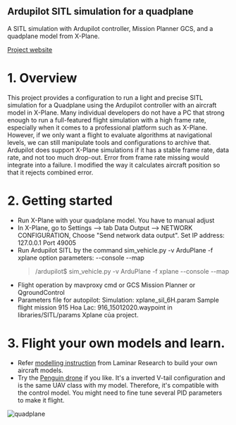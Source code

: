 ## Ardupilot SITL simulation for a quadplane
A SITL simulation with Ardupilot controller, Mission Planner GCS, and a quadplane model from X-Plane.

[Project website](http://thaibinhnguyen.xyz/project-view/ardupilot-sitl-simulation-for-a-quadplane/)

# 1. Overview
This project provides a configuration to run a light and precise SITL simulation for a Quadplane using the Ardupilot controller with an aircraft model in X-Plane.
Many individual developers do not have a PC that strong enough to run a full-featured flight simulation with a high frame rate, especially when it comes to a professional platform such as X-Plane. However, if we only want a flight to evaluate algorithms at navigational levels, we can still manipulate tools and configurations to archive that. 
Ardupilot does support X-Plane simulations if it has a stable frame rate, data rate, and not too much drop-out. Error from frame rate missing would integrate into a failure. I modified the way it calculates aircraft position so that it rejects combined error.

# 2. Getting started
  * Run X-Plane with your quadplane model. You have to manual adjust 
  * In X-Plane, go to Settings --> tab Data Output --> NETWORK CONFIGURATION,
      Choose "Send network data output". Set IP address: 127.0.0.1
      Port 49005
  * Run Ardupilot SITL by the command
      sim_vehicle.py -v ArduPlane -f xplane 
      option parameters: --console --map    
      > /ardupilot$ sim_vehicle.py -v ArduPlane -f xplane --console --map
  * Flight operation by mavproxy cmd or GCS Mission Planner or QgroundControl      
  * Parameters file for autopilot:
      Simulation: xplane_sil_6H.param
      Sample flight mission 915 Hoa Lac: 916_15012020.waypoint 
      in libraries/SITL/params Xplane của project. 
# 3. Flight your own models and learn.
  * Refer [modelling instruction](https://developer.x-plane.com/manuals/planemaker/#The_Plane_Maker_Interface) from Laminar Research
  to build your own aircraft models. 
  * Try the [Penguin drone](https://forums.x-plane.org/index.php?/files/file/33625-tactical-drone-penguin-like/) if you like. 
  It's a inverted V-tail configuration and is the same UAV class with my model. Therefore, it's compatible with the control model.
  You might need to fine tune several PID parameters to make it flight.
    
  ![quadplane](https://github.com/thethaibinh/Inverted-V-tail-Xplane-Simulation/blob/master/Screenshot%20(87).png?raw=true)